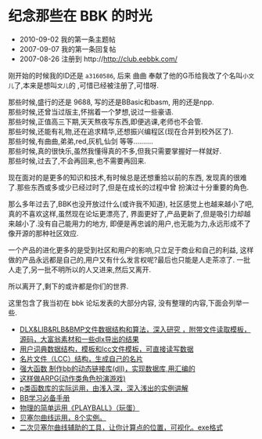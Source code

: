 ﻿<!-- title: 纪念那些在BBK的时光 -->
<!-- category: 故事 -->
<!-- tag: BBK -->
<!-- date: 2013-12-15 02:48 -->
<!-- state: published -->

纪念那些在 BBK 的时光
===================

* 2010-09-02 我的第一条主题帖
* 2007-09-07 我的第一条回复帖
* 2007-08-26 注册到 http://http://club.eebbk.com/

<!-- more -->

刚开始的时候我的ID还是 `a3160586`, 
后来 曲曲 奉献了他的G币给我改了个名叫`小文儿`了,本来是想叫`文儿`的
,可惜已经被注册了,可惜呀.

那些时候,盛行的还是 9688, 写的还是BBasic和basm, 用的还是npp.  
那些时候,还曾当过版主,怀揣着一个梦想,说过一些豪语.  
那些时候,正值高三下期,天天熬夜写东西,即便逃课,老师也不会管.  
那些时候,还能有礼物,还在追求精华,还想振兴编程区(现在合并到校外区了).  
那些时候,有曲曲,弟弟,red,灰机,仙剑 等等..........  
那些时候,真的很快乐,虽然我懂得真的不多,但我只需要掌握好一样就好.  
那些时候,过去了,不会再回来,也不需要再回来.

现在面对的是更多的知识和技术,有时候总是还想重拾以前的东西,
发现真的很难了.那些东西或多或少已经过时了,但是在成长的过程中曾
扮演过十分重要的角色.

那么多年过去了,BBK也没开放过什么(或许我不知道),
社区感觉上也越来越小了吧,真的不喜欢这样,虽然现在论坛更漂亮了,
界面更好了,产品更新了,但是吸引力却越来越小了.没有自己能用力的地方,
即便是再忠诚的用户,也无能为力,永远形成不了像开源的那种社区效应.

一个产品的进化更多的是受到社区和用户的影响,只立足于商业和自己的利益,
这样做的产品永远都是自己的,用户又有什么发言权呢?最后也只能是人走茶凉了.
一批人走了,另一批不明所以的人又进来,然后又离开.

所以离开了,剩下的或许都是你们的世界.

这里包含了我当初在 bbk 论坛发表的大部分内容,
没有整理的内容,下面会列举一些.


* [DLX&LIB&RLB&BMP文件数据结构和算法，深入研究 ，附带文件读取模板，源码，大富翁素材和一些dlx导出的结果](http://club.eebbk.com/bbkbbs/showtopic/250018/1)
* [用户词典数据结构，模板和lcc文件模板，可直接读写数据](http://club.eebbk.com/bbkbbs/showtopic/250082/1)
* [名片文件（LCC）结构，生成自己的名片](http://club.eebbk.com/bbkbbs/showtopic/249402/1)
* [强大函数 制作bb的动态链接库(dll)，实现数据库,用汇编的](http://club.eebbk.com/bbkbbs/showtopic/246851/1)
* [这样做ARPG(动作类角色扮演游戏)](http://club.eebbk.com/bbkbbs/showtopic/245477/1)
* [p类函数库的实际运用，由浅入深，深入浅出的实例讲解](http://club.eebbk.com/bbkbbs/showtopic/244376/1)
* [BB学习必备手册](http://club.eebbk.com/bbkbbs/showtopic/245464/1)
* [物理的简单运用《PLAYBALL》（玩蛋）](http://club.eebbk.com/bbkbbs/showtopic/243308/1)
* [贝塞尔曲线运用，8个实例。](http://club.eebbk.com/bbkbbs/showtopic/243000/1)
* [二次贝塞尔曲线辅助的工具，让你计算点的位置，可视化。exe格式](http://club.eebbk.com/bbkbbs/showtopic/243168/1)
